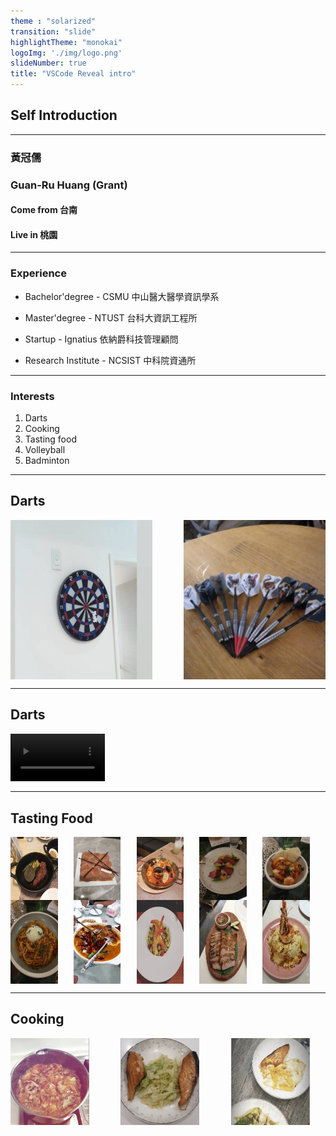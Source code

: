```yaml
---
theme : "solarized"
transition: "slide"
highlightTheme: "monokai"
logoImg: './img/logo.png'
slideNumber: true
title: "VSCode Reveal intro"
---
```


## Self Introduction

---

### 黃冠儒
### Guan-Ru Huang (Grant)
#### Come from  台南
#### Live in 桃園


---

###  Experience

-  Bachelor'degree - CSMU 中山醫大醫學資訊學系

-  Master'degree -  NTUST 台科大資訊工程所

-  Startup - Ignatius 依納爵科技管理顧問

-  Research Institute - NCSIST 中科院資通所

---

### Interests

1. Darts 
2. Cooking
3. Tasting food
4. Volleyball
5. Badminton


---

## Darts
<div style=" display:flex; gap:10%; flex-wrap: wrap;">
    <img width="45%" src="./img/dart1.png">
    <img width="45%" src="./img/dart2.jpg">
<div>

---

## Darts
<video width="30%" controls>
        <source src="./video/dart.mp4" type="video/mp4">
</video>

---

## Tasting Food
<div style=" display:flex; gap:5% ;flex-wrap: wrap;">
    <img width="15%" src="./img/food1.jpg">
    <img width="15%" src="./img/food2.jpg">
    <img width="15%" src="./img/food3.jpg">
    <img width="15%" src="./img/food4.jpg">
    <img width="15%" src="./img/food5.jpg">
    <img width="15%" src="./img/food6.jpg">
    <img width="15%" src="./img/food7.jpg">
    <img width="15%" src="./img/food8.jpg">
    <img width="15%" src="./img/food9.jpg">
    <img width="15%" src="./img/food10.jpg">
<div>



---

## Cooking

<div style=" display:flex; gap:10%">
    <img width="25%" src="./img/cook1.png">
    <img width="25%" src="./img/cook2.png">
    <img width="25%" src="./img/cook3.png">
   
<div>

---





---